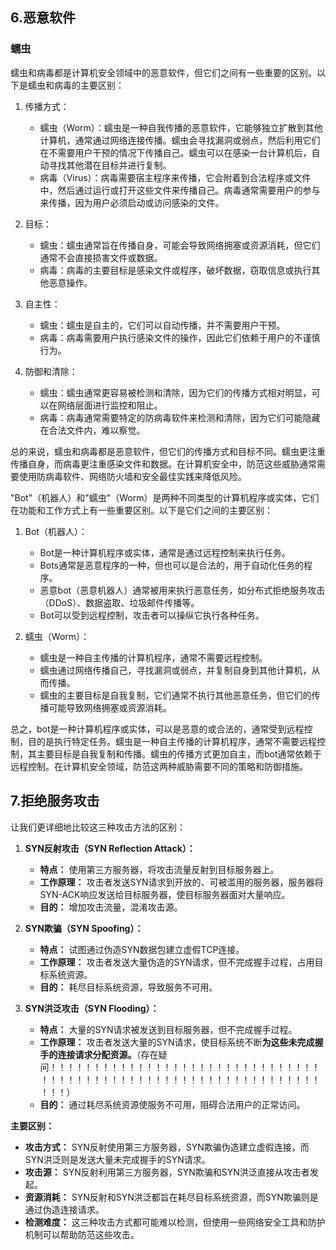 ## 6.恶意软件

### 蠕虫

蠕虫和病毒都是计算机安全领域中的恶意软件，但它们之间有一些重要的区别。以下是蠕虫和病毒的主要区别：

1. 传播方式：
   - 蠕虫（Worm）：蠕虫是一种自我传播的恶意软件，它能够独立扩散到其他计算机，通常通过网络连接传播。蠕虫会寻找漏洞或弱点，然后利用它们在不需要用户干预的情况下传播自己。蠕虫可以在感染一台计算机后，自动寻找其他潜在目标并进行复制。
   - 病毒（Virus）：病毒需要宿主程序来传播，它会附着到合法程序或文件中，然后通过运行或打开这些文件来传播自己。病毒通常需要用户的参与来传播，因为用户必须启动或访问感染的文件。

2. 目标：
   - 蠕虫：蠕虫通常旨在传播自身，可能会导致网络拥塞或资源消耗，但它们通常不会直接损害文件或数据。
   - 病毒：病毒的主要目标是感染文件或程序，破坏数据，窃取信息或执行其他恶意操作。

3. 自主性：
   - 蠕虫：蠕虫是自主的，它们可以自动传播，并不需要用户干预。
   - 病毒：病毒需要用户执行感染文件的操作，因此它们依赖于用户的不谨慎行为。

4. 防御和清除：
   - 蠕虫：蠕虫通常更容易被检测和清除，因为它们的传播方式相对明显，可以在网络层面进行监控和阻止。
   - 病毒：病毒通常需要特定的防病毒软件来检测和清除，因为它们可能隐藏在合法文件内，难以察觉。

总的来说，蠕虫和病毒都是恶意软件，但它们的传播方式和目标不同。蠕虫更注重传播自身，而病毒更注重感染文件和数据。在计算机安全中，防范这些威胁通常需要使用防病毒软件、网络防火墙和安全最佳实践来降低风险。

"Bot"（机器人）和"蠕虫"（Worm）是两种不同类型的计算机程序或实体，它们在功能和工作方式上有一些重要区别。以下是它们之间的主要区别：

1. Bot（机器人）：
   - Bot是一种计算机程序或实体，通常是通过远程控制来执行任务。
   - Bots通常是恶意程序的一种，但也可以是合法的，用于自动化任务的程序。
   - 恶意bot（恶意机器人）通常被用来执行恶意任务，如分布式拒绝服务攻击（DDoS）、数据盗取、垃圾邮件传播等。
   - Bot可以受到远程控制，攻击者可以操纵它执行各种任务。

2. 蠕虫（Worm）：
   - 蠕虫是一种自主传播的计算机程序，通常不需要远程控制。
   - 蠕虫通过网络传播自己，寻找漏洞或弱点，并复制自身到其他计算机，从而传播。
   - 蠕虫的主要目标是自我复制，它们通常不执行其他恶意任务，但它们的传播可能导致网络拥塞或资源消耗。

总之，bot是一种计算机程序或实体，可以是恶意的或合法的，通常受到远程控制，目的是执行特定任务。蠕虫是一种自主传播的计算机程序，通常不需要远程控制，其主要目标是自我复制和传播。蠕虫的传播方式更加自主，而bot通常依赖于远程控制。在计算机安全领域，防范这两种威胁需要不同的策略和防御措施。

## 7.拒绝服务攻击

让我们更详细地比较这三种攻击方法的区别：

1. **SYN反射攻击（SYN Reflection Attack）：**
   - **特点：** 使用第三方服务器，将攻击流量反射到目标服务器上。
   - **工作原理：** 攻击者发送SYN请求到开放的、可被滥用的服务器，服务器将SYN-ACK响应发送给目标服务器，使目标服务器面对大量响应。
   - **目的：** 增加攻击流量，混淆攻击源。

2. **SYN欺骗（SYN Spoofing）：**
   - **特点：** 试图通过伪造SYN数据包建立虚假TCP连接。
   - **工作原理：** 攻击者发送大量伪造的SYN请求，但不完成握手过程，占用目标系统资源。
   - **目的：** 耗尽目标系统资源，导致服务不可用。

3. **SYN洪泛攻击（SYN Flooding）：**
   - **特点：** 大量的SYN请求被发送到目标服务器，但不完成握手过程。
   - **工作原理：** 攻击者发送大量的SYN请求，使目标系统不断**为这些未完成握手的连接请求分配资源。**（存在疑问！！！！！！！！！！！！！！！！！！！！！！！！！！！！！！！！！！！！！！！！！！！！！！！！！！！！！！！！！！！！！！！！！！）
   - **目的：** 通过耗尽系统资源使服务不可用，阻碍合法用户的正常访问。

**主要区别：**
- **攻击方式：** SYN反射使用第三方服务器，SYN欺骗伪造建立虚假连接，而SYN洪泛则是发送大量未完成握手的SYN请求。
- **攻击源：** SYN反射利用第三方服务器，SYN欺骗和SYN洪泛直接从攻击者发起。
- **资源消耗：** SYN反射和SYN洪泛都旨在耗尽目标系统资源，而SYN欺骗则是通过伪造连接请求。
- **检测难度：** 这三种攻击方式都可能难以检测，但使用一些网络安全工具和防护机制可以帮助防范这些攻击。
